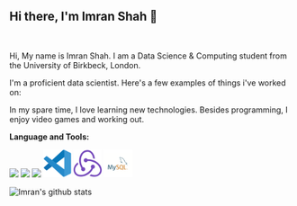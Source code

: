 ## Hi there, I'm Imran Shah 👋
<br/>

Hi, My name is Imran Shah. I am a Data Science & Computing student from the University of Birkbeck, London.

I'm a proficient data scientist. Here's a few examples of things i've worked on:

In my spare time, I love learning new technologies. Besides programming, I enjoy video games and working out.

**Language and Tools:** 

<code><img height="50" src="https://github.com/konpa/devicon/blob/master/icons/python/python-original.svg"></code>
<code><img height="50" src="https://github.com/konpa/devicon/blob/master/icons/html5/html5-original.svg"></code>
<code><img height="50" src="https://github.com/konpa/devicon/blob/master/icons/css3/css3-original.svg"></code>
<code><img height="50" src="https://github.com/devicons/devicon/blob/master/icons/vscode/vscode-original.svg"></code>
<code><img height="50" src="https://github.com/devicons/devicon/blob/master/icons/redux/redux-original.svg"></code>
<code><img height="50" src="https://raw.githubusercontent.com/github/explore/80688e429a7d4ef2fca1e82350fe8e3517d3494d/topics/mysql/mysql.png"></code>

![Imran's github stats](https://github-readme-stats.vercel.app/api?username=supermanimmy&show_icons=true&theme=tokyonight)

